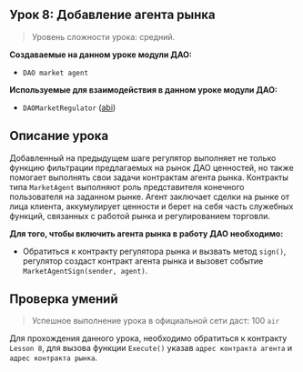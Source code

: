 ## Урок 8: Добавление агента рынка

> Уровень сложности урока: средний.

**Создаваемые на данном уроке модули ДАО:**

- `DAO market agent`

**Используемые для взаимодействия в данном уроке модули ДАО:**

- `DAOMarketRegulator` ([abi](https://raw.githubusercontent.com/airalab/core/master/abi/modules/DAOarketRegulator.json))

## Описание урока

Добавленный на предыдущем шаге регулятор выполняет не только функцию фильтрации предлагаемых на рынок ДАО ценностей, но также помогает выполнять свои задачи контрактам агента рынка. Контракты типа `MarketAgent` выполняют роль представителя конечного пользователя на заданном рынке. Агент заключает сделки на рынке от лица клиента, аккумулирует ценности и берет на себя часть служебных функций, связанных с работой рынка и регулированием торговли.

**Для того, чтобы  включить агента рынка в работу ДАО необходимо:**

- Обратиться к контракту регулятора рынка и вызвать метод `sign()`, регулятор создаст контракт агента рынка и вызовет событие `MarketAgentSign(sender, agent)`.

## Проверка умений

> Успешное выполнение урока в официальной сети даст: 100 `air`

Для прохождения данного урока, необходимо обратиться к контракту `Lesson 8`, для вызова функции `Execute()` указав `адрес контракта агента` и `адрес контракта рынка`.

